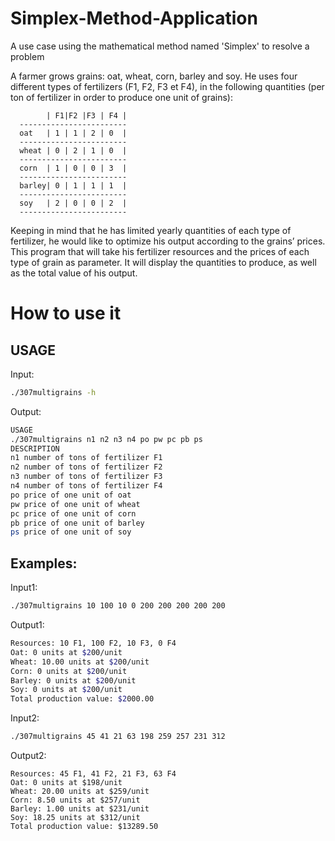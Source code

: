 # Simplex-Method-Application
A use case using the mathematical method named 'Simplex' to resolve a problem



A farmer grows grains: oat, wheat, corn, barley and soy. He uses four different types of fertilizers (F1, F2, F3
et F4), in the following quantities (per ton of fertilizer in order to produce one unit of grains):

            | F1|F2 |F3 | F4 |
      ------------------------
      oat   | 1 | 1 | 2 | 0  |
      ------------------------
      wheat | 0 | 2 | 1 | 0  |
      ------------------------
      corn  | 1 | 0 | 0 | 3  |
      ------------------------
      barley| 0 | 1 | 1 | 1  |
      ------------------------
      soy   | 2 | 0 | 0 | 2  |
      ------------------------

Keeping in mind that he has limited yearly quantities of each type of fertilizer, he would like to optimize his
output according to the grains’ prices.
This program that will take his fertilizer resources and the prices of each
type of grain as parameter. It will display the quantities to produce, as well as the total value of his output.


# How to use it
## USAGE
Input:
```sh
./307multigrains -h
```
Output:
```sh
USAGE
./307multigrains n1 n2 n3 n4 po pw pc pb ps
DESCRIPTION
n1 number of tons of fertilizer F1
n2 number of tons of fertilizer F2
n3 number of tons of fertilizer F3
n4 number of tons of fertilizer F4
po price of one unit of oat
pw price of one unit of wheat
pc price of one unit of corn
pb price of one unit of barley
ps price of one unit of soy
```
## Examples:
Input1:
```sh
./307multigrains 10 100 10 0 200 200 200 200 200
```
Output1:
```sh
Resources: 10 F1, 100 F2, 10 F3, 0 F4
Oat: 0 units at $200/unit
Wheat: 10.00 units at $200/unit
Corn: 0 units at $200/unit
Barley: 0 units at $200/unit
Soy: 0 units at $200/unit
Total production value: $2000.00
```
Input2:
```sh
./307multigrains 45 41 21 63 198 259 257 231 312
```
Output2:
```
Resources: 45 F1, 41 F2, 21 F3, 63 F4
Oat: 0 units at $198/unit
Wheat: 20.00 units at $259/unit
Corn: 8.50 units at $257/unit
Barley: 1.00 units at $231/unit
Soy: 18.25 units at $312/unit
Total production value: $13289.50
```

